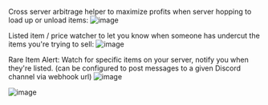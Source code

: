 Cross server arbitrage helper to maximize profits when server hopping to load up or unload items:
![image](https://github.com/ToddAbbaticchio/FFXIAHScrape/assets/102173669/df124c80-b0f8-4104-b950-eb3832f2fc4d)


Listed item / price watcher to let you know when someone has undercut the items you're trying to sell:
![image](https://github.com/ToddAbbaticchio/FFXIAHScrape/assets/102173669/a97409c7-4b35-4b6d-834e-dfc112345dd1)


Rare Item Alert:  Watch for specific items on your server, notify you when they're listed.  (can be configured to post messages to a given Discord channel via webhook url)
![image](https://github.com/ToddAbbaticchio/FFXIAHScrape/assets/102173669/16283e6d-71e2-4b4d-843f-39beef17c914)

![image](https://github.com/ToddAbbaticchio/FFXIAHScrape/assets/102173669/9086563f-039a-4c9e-abe8-f3f8ed2613db)

